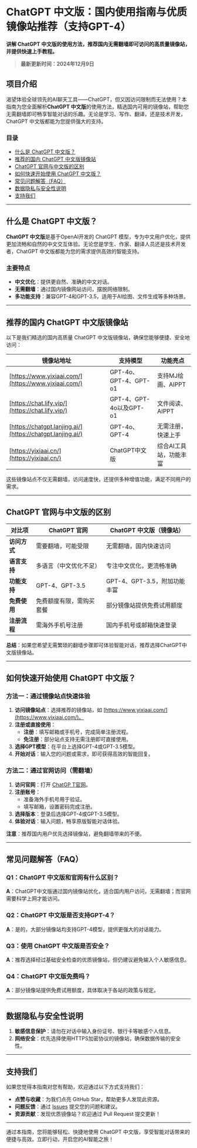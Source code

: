 # ChatGPT 中文版：国内使用指南与优质镜像站推荐（支持GPT-4）

**讲解 ChatGPT 中文版的使用方法，推荐国内无需翻墙即可访问的高质量镜像站，并提供快速上手教程。**  

> **最新更新时间：2024年12月9日**

## 项目介绍
渴望体验全球领先的AI聊天工具——ChatGPT，但又因访问限制而无法使用？本指南为您全面解析**ChatGPT 中文版**的使用方法，精选国内可用的镜像站，帮助您无需翻墙即可畅享智能对话的乐趣。无论是学习、写作、翻译，还是技术开发，ChatGPT 中文版都能为您提供强大的支持。

### 目录
- [什么是 ChatGPT 中文版？](#什么是-chatgpt-中文版)
- [推荐的国内 ChatGPT 中文版镜像站](#推荐的国内-chatgpt-中文版镜像站)
- [ChatGPT 官网与中文版的区别](#chatgpt-官网与中文版的区别)
- [如何快速开始使用 ChatGPT 中文版？](#如何快速开始使用-chatgpt-中文版)
- [常见问题解答（FAQ）](#常见问题解答faq)
- [数据隐私与安全性说明](#数据隐私与安全性说明)
- [支持我们](#支持我们)

---

## 什么是 ChatGPT 中文版？
**ChatGPT 中文版**是基于OpenAI开发的 ChatGPT 模型，专为中文用户优化，提供更加流畅和自然的中文交互体验。无论您是学生、作家、翻译人员还是技术开发者，ChatGPT 中文版都能为您的需求提供高效的智能支持。

### 主要特点
- **中文优化**：提供更自然、准确的中文对话。
- **无需翻墙**：通过国内镜像网站访问，摆脱网络限制。
- **多功能支持**：兼容GPT-4和GPT-3.5，适用于AI绘图、文件生成等多种场景。

---

## 推荐的国内 ChatGPT 中文版镜像站
以下是我们精选的国内高质量 ChatGPT 中文版镜像站，确保您能够便捷、安全地访问：

| 镜像站地址                         | 支持模型               | 功能亮点                    |
| ---------------------------------- | ---------------------- | --------------------------- |
| [https://www.yixiaai.com/](https://www.yixiaai.com/)      | GPT-4o、GPT-4、GPT-o1   | 支持MJ绘画、AIPPT            |
| [https://chat.lify.vip/](https://chat.lify.vip/)      | GPT-4、GPT-4o以及GPT-o1 | 文件阅读、AIPPT              |
| [https://chatgpt.lanjing.ai/](https://chatgpt.lanjing.ai/)   | GPT-4o、GPT-4           | 无需注册，快速上手            |
| [https://yixiaai.cn/](https://yixiaai.cn/)         | ChatGPT中文版           | 综合AI工具站，功能丰富        |

这些镜像站点不仅无需翻墙，访问速度快，还提供多种增值功能，满足不同用户的需求。

---

## ChatGPT 官网与中文版的区别

| 对比项          | ChatGPT 官网               | ChatGPT 中文版（镜像站）      |
| --------------- | ------------------------ | --------------------------- |
| **访问方式**    | 需要翻墙，可能受限         | 无需翻墙，国内快速访问        |
| **语言支持**    | 多语言（中文优化不足）       | 专注中文优化，更流畅准确        |
| **功能支持**    | GPT-4、GPT-3.5           | GPT-4、GPT-3.5，附加功能丰富   |
| **免费使用**    | 免费额度有限，需购买套餐      | 部分镜像站提供免费试用额度      |
| **注册流程**    | 需海外手机号注册           | 国内手机号或邮箱快速登录       |

**总结**：如果您希望无需繁琐的翻墙步骤即可体验智能对话，推荐选择ChatGPT中文版镜像站。

---

## 如何快速开始使用 ChatGPT 中文版？

### 方法一：通过镜像站点快速体验
1. **访问镜像站点**：选择推荐的镜像站，如 [https://www.yixiaai.com/](https://www.yixiaai.com/)。
2. **注册或直接使用**：
   - **注册**：填写邮箱或手机号，完成简单注册流程。
   - **免注册**：部分站点支持无需注册即可直接使用。
3. **选择GPT模型**：在平台上选择GPT-4或GPT-3.5模型。
4. **开始对话**：输入您的问题或需求，即可获得高效的智能回复。

### 方法二：通过官网访问（需翻墙）
1. **访问官网**：打开 [ChatGP T官网](https://chat.openai.com)。
2. **注册账号**：
   - 准备海外手机号用于验证。
   - 填写邮箱，设置密码完成注册。
3. **选择版本**：登录后选择GPT-4或GPT-3.5模型。
4. **体验对话**：输入问题，畅享原版智能对话体验。

**注意**：推荐国内用户优先选择镜像站，避免翻墙带来的不便。

---

## 常见问题解答（FAQ）

### Q1：ChatGPT 中文版和官网有什么区别？
**A**：ChatGPT中文版通过国内镜像站优化，适合国内用户访问，无需翻墙；而官网需要科学上网才能访问。

### Q2：ChatGPT 中文版是否支持GPT-4？
**A**：是的，大部分镜像站均支持GPT-4模型，提供更强大的对话能力。

### Q3：使用 ChatGPT 中文版是否安全？
**A**：推荐选择经过基础安全检查的优质镜像站，但仍建议避免输入个人敏感信息。

### Q4：ChatGPT 中文版免费吗？
**A**：部分镜像站提供免费试用额度，具体取决于各站的政策与规定。

---

## 数据隐私与安全性说明
1. **敏感信息保护**：请勿在对话中输入身份证号、银行卡等敏感个人信息。
2. **网络安全**：优先选择使用HTTPS加密协议的镜像站，确保数据传输的安全性。

---

## 支持我们
如果您觉得本指南对您有帮助，欢迎通过以下方式支持我们：
- **点赞与收藏**：为我们点亮 GitHub Star，帮助更多人发现此资源。
- **问题反馈**：通过 [Issues](https://github.com/chatgpt-4-mirror/issues) 提交您的问题和建议。
- **资源贡献**：发现优质镜像站？欢迎通过 Pull Request 提交更新！

---

通过本指南，您将能够轻松、快捷地使用 ChatGPT 中文版，享受智能对话带来的便捷与高效。立即行动，开启您的AI智能之旅！
